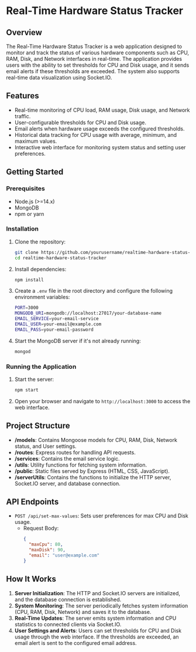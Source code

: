 # Real-Time Hardware Status Tracker

## Overview

The Real-Time Hardware Status Tracker is a web application designed to monitor and track the status of various hardware components such as CPU, RAM, Disk, and Network interfaces in real-time. The application provides users with the ability to set thresholds for CPU and Disk usage, and it sends email alerts if these thresholds are exceeded. The system also supports real-time data visualization using Socket.IO.

## Features

- Real-time monitoring of CPU load, RAM usage, Disk usage, and Network traffic.
- User-configurable thresholds for CPU and Disk usage.
- Email alerts when hardware usage exceeds the configured thresholds.
- Historical data tracking for CPU usage with average, minimum, and maximum values.
- Interactive web interface for monitoring system status and setting user preferences.

## Getting Started

### Prerequisites

- Node.js (>=14.x)
- MongoDB
- npm or yarn

### Installation

1. Clone the repository:

   ```bash
   git clone https://github.com/yourusername/realtime-hardware-status-tracker.git
   cd realtime-hardware-status-tracker
   ```

2. Install dependencies:

   ```bash
   npm install
   ```

3. Create a `.env` file in the root directory and configure the following environment variables:

   ```bash
   PORT=3000
   MONGODB_URI=mongodb://localhost:27017/your-database-name
   EMAIL_SERVICE=your-email-service
   EMAIL_USER=your-email@example.com
   EMAIL_PASS=your-email-password
   ```

4. Start the MongoDB server if it's not already running:
   ```bash
   mongod
   ```

### Running the Application

1. Start the server:

   ```bash
   npm start
   ```

2. Open your browser and navigate to `http://localhost:3000` to access the web interface.

## Project Structure

- **/models**: Contains Mongoose models for CPU, RAM, Disk, Network status, and User settings.
- **/routes**: Express routes for handling API requests.
- **/services**: Contains the email service logic.
- **/utils**: Utility functions for fetching system information.
- **/public**: Static files served by Express (HTML, CSS, JavaScript).
- **/serverUtils**: Contains the functions to initialize the HTTP server, Socket.IO server, and database connection.

## API Endpoints

- `POST /api/set-max-values`: Sets user preferences for max CPU and Disk usage.
  - Request Body:
    ```json
    {
      "maxCpu": 80,
      "maxDisk": 90,
      "email": "user@example.com"
    }
    ```

## How It Works

1. **Server Initialization**: The HTTP and Socket.IO servers are initialized, and the database connection is established.
2. **System Monitoring**: The server periodically fetches system information (CPU, RAM, Disk, Network) and saves it to the database.
3. **Real-Time Updates**: The server emits system information and CPU statistics to connected clients via Socket.IO.
4. **User Settings and Alerts**: Users can set thresholds for CPU and Disk usage through the web interface. If the thresholds are exceeded, an email alert is sent to the configured email address.

